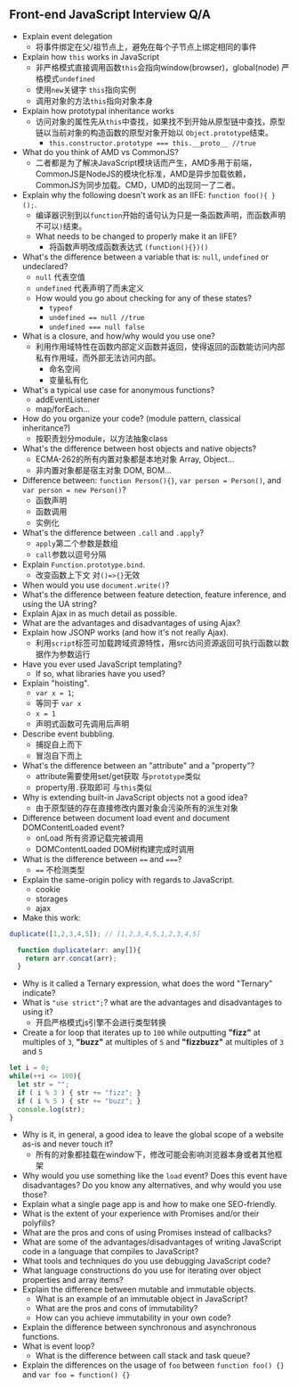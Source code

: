 ## Front-end JavaScript Interview Q/A

* Explain event delegation
  * 将事件绑定在父/祖节点上，避免在每个子节点上绑定相同的事件
* Explain how `this` works in JavaScript
  * 非严格模式直接调用函数`this`会指向window(browser)，global(node) 严格模式`undefined`
  * 使用`new`关键字 `this`指向实例
  * 调用对象的方法`this`指向对象本身
* Explain how prototypal inheritance works
  * 访问对象的属性先从`this`中查找，如果找不到开始从原型链中查找，原型链以当前对象的构造函数的原型对象开始以
    `Object.prototype`结束。
    * `this.constructor.prototype === this.__proto__ //true`
* What do you think of AMD vs CommonJS?
  * 二者都是为了解决JavaScript模块话而产生，AMD多用于前端，CommonJS是NodeJS的模块化标准，AMD是异步加载依赖，CommonJS为同步加载。CMD，UMD的出现同一了二者。
* Explain why the following doesn't work as an IIFE: `function foo(){ }();`.
  * 编译器识别到以`function`开始的语句认为只是一条函数声明，而函数声明不可以`)`结束。
  * What needs to be changed to properly make it an IIFE?
    * 将函数声明改成函数表达式 `(function(){})()`
* What's the difference between a variable that is: `null`, `undefined` or undeclared?
  * `null` 代表空值
  * `undefined` 代表声明了而未定义
  * How would you go about checking for any of these states?
    * `typeof` 
    * `undefined == null //true`
    * `undefined === null false`
* What is a closure, and how/why would you use one?
  * 利用作用域特性在函数内部定义函数并返回，使得返回的函数能访问内部私有作用域，而外部无法访问内部。
    * 命名空间
    * 变量私有化
* What's a typical use case for anonymous functions?
  * addEventListener
  * map/forEach...
* How do you organize your code? (module pattern, classical inheritance?)
  * 按职责划分module，以方法抽象class
* What's the difference between host objects and native objects?
  * ECMA-262的所有内置对象都是本地对象 Array, Object...
  * 非内置对象都是宿主对象 DOM, BOM...
* Difference between: `function Person(){}`, `var person = Person()`, and `var person = new Person()`?
  * 函数声明
  * 函数调用
  * 实例化
* What's the difference between `.call` and `.apply`?
  * `apply`第二个参数是数组
  * `call`参数以逗号分隔
* Explain `Function.prototype.bind`.
  * 改变函数上下文 对`()=>{}`无效
* When would you use `document.write()`?
* What's the difference between feature detection, feature inference, and using the UA string?
* Explain Ajax in as much detail as possible.
* What are the advantages and disadvantages of using Ajax?
* Explain how JSONP works (and how it's not really Ajax).
  * 利用`script`标签可加载跨域资源特性，用src访问资源返回可执行函数以数据作为参数运行
* Have you ever used JavaScript templating?
  * If so, what libraries have you used?
* Explain "hoisting".
  * `var x = 1`;
  * 等同于 `var x`
  * `x = 1`
  * 声明式函数可先调用后声明
* Describe event bubbling.
  * 捕捉自上而下
  * 冒泡自下而上
* What's the difference between an "attribute" and a "property"?
  * attribute需要使用set/get获取 与`prototype`类似
  * property用`.`获取即可 与`this`类似
* Why is extending built-in JavaScript objects not a good idea?
  * 由于原型链的存在直接修改内置对象会污染所有的派生对象
* Difference between document load event and document DOMContentLoaded event?
  * onLoad 所有资源记载完被调用
  * DOMContentLoaded DOM树构建完成时调用
* What is the difference between `==` and `===`?
  * `==` 不检测类型
* Explain the same-origin policy with regards to JavaScript.
  * cookie
  * storages
  * ajax
* Make this work:
```javascript
duplicate([1,2,3,4,5]); // [1,2,3,4,5,1,2,3,4,5]
```
```javascript
  function duplicate(arr: any[]){
    return arr.concat(arr);
  }
```
* Why is it called a Ternary expression, what does the word "Ternary" indicate?
* What is `"use strict";`? what are the advantages and disadvantages to using it?
  * 开启严格模式js引擎不会进行类型转换
* Create a for loop that iterates up to `100` while outputting **"fizz"** at multiples of `3`, **"buzz"** at multiples of `5` and **"fizzbuzz"** at multiples of `3` and `5`

```javascript
let i = 0;
while(++i <= 100){
  let str = "";
  if ( i % 3 ) { str += "fizz"; }
  if ( i % 5 ) { str += "buzz"; }
  console.log(str);
}
```
* Why is it, in general, a good idea to leave the global scope of a website as-is and never touch it?
  * 所有的对象都挂载在window下，修改可能会影响浏览器本身或者其他框架
* Why would you use something like the `load` event? Does this event have disadvantages? Do you know any alternatives, and why would you use those?
* Explain what a single page app is and how to make one SEO-friendly.
* What is the extent of your experience with Promises and/or their polyfills?
* What are the pros and cons of using Promises instead of callbacks?
* What are some of the advantages/disadvantages of writing JavaScript code in a language that compiles to JavaScript?
* What tools and techniques do you use debugging JavaScript code?
* What language constructions do you use for iterating over object properties and array items?
* Explain the difference between mutable and immutable objects.
  * What is an example of an immutable object in JavaScript?
  * What are the pros and cons of immutability?
  * How can you achieve immutability in your own code?
* Explain the difference between synchronous and asynchronous functions.
* What is event loop?
  * What is the difference between call stack and task queue?
* Explain the differences on the usage of `foo` between `function foo() {}` and `var foo = function() {}`